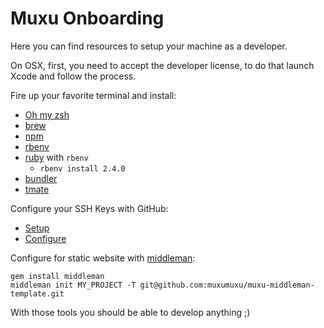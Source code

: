 # Muxu Onboarding

Here you can find resources to setup your machine as a developer.

On OSX, first, you need to accept the developer license, to do that launch Xcode and follow the process.

Fire up your favorite terminal and install:

- [Oh my zsh](https://github.com/robbyrussell/oh-my-zsh)
- [brew](https://brew.sh/index_fr.html)
- [npm](https://www.npmjs.com/)
- [rbenv](https://github.com/rbenv/rbenv)
- [ruby](https://www.ruby-lang.org/fr/) with `rbenv`
	- `rbenv install 2.4.0`
- [bundler](http://bundler.io)
- [tmate](https://tmate.io/)

Configure your SSH Keys with GitHub:

- [Setup](https://help.github.com/articles/generating-a-new-ssh-key-and-adding-it-to-the-ssh-agent/)
- [Configure](https://help.github.com/articles/adding-a-new-ssh-key-to-your-github-account/)

Configure for static website with [middleman](https://github.com/muxumuxu/knowledge_base/blob/master/middleman.md):

```
gem install middleman
middleman init MY_PROJECT -T git@github.com:muxumuxu/muxu-middleman-template.git
```

With those tools you should be able to develop anything ;)
